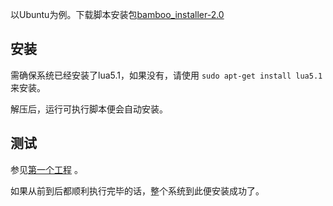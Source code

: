 


以Ubuntu为例。下载脚本安装包[bamboo_installer-2.0](https://github.com/downloads/daogangtang/bamboo_doc_cn/bamboo_installer-2.0.tar.gz)

## 安装
需确保系统已经安装了lua5.1，如果没有，请使用 `sudo apt-get install lua5.1`来安装。

解压后，运行可执行脚本便会自动安装。

## 测试 

参见[第一个工程](第一个工程.md) 。

如果从前到后都顺利执行完毕的话，整个系统到此便安装成功了。 
